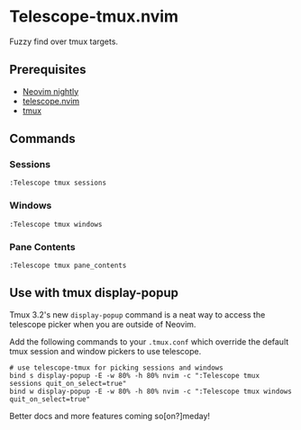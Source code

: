 # Telescope-tmux.nvim

Fuzzy find over tmux targets.

## Prerequisites

- [Neovim nightly](https://github.com/neovim/neovim/releases/tag/nightly)
- [telescope.nvim](https://github.com/nvim-telescope/telescope.nvim)
- [tmux](https://github.com/tmux/tmux)

## Commands

### Sessions
```
:Telescope tmux sessions
```

### Windows
```
:Telescope tmux windows
```

### Pane Contents
```
:Telescope tmux pane_contents
```

## Use with tmux display-popup
Tmux 3.2's new `display-popup` command is a neat way to access the telescope picker when you are outside of Neovim.

Add the following commands to your `.tmux.conf` which override the default tmux session and window pickers to use telescope.
```
# use telescope-tmux for picking sessions and windows 
bind s display-popup -E -w 80% -h 80% nvim -c ":Telescope tmux sessions quit_on_select=true"
bind w display-popup -E -w 80% -h 80% nvim -c ":Telescope tmux windows quit_on_select=true"
```

Better docs and more features coming so[on?]meday!

